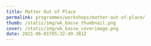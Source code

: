 ```yaml
---
title: Matter Out of Place
permalink: programmes/workshops/matter-out-of-place/
thumb: /static/img/wk_basse_thumbnail.png
cover: /static/img/wk_basse_coverimage.png
date: 2021-06-01T05:32:49.381Z
---
```

